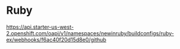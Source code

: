 # Ruby
https://api.starter-us-west-2.openshift.com/oapi/v1/namespaces/newinruby/buildconfigs/ruby-ex/webhooks/f6ac40f20d15d8e0/github
